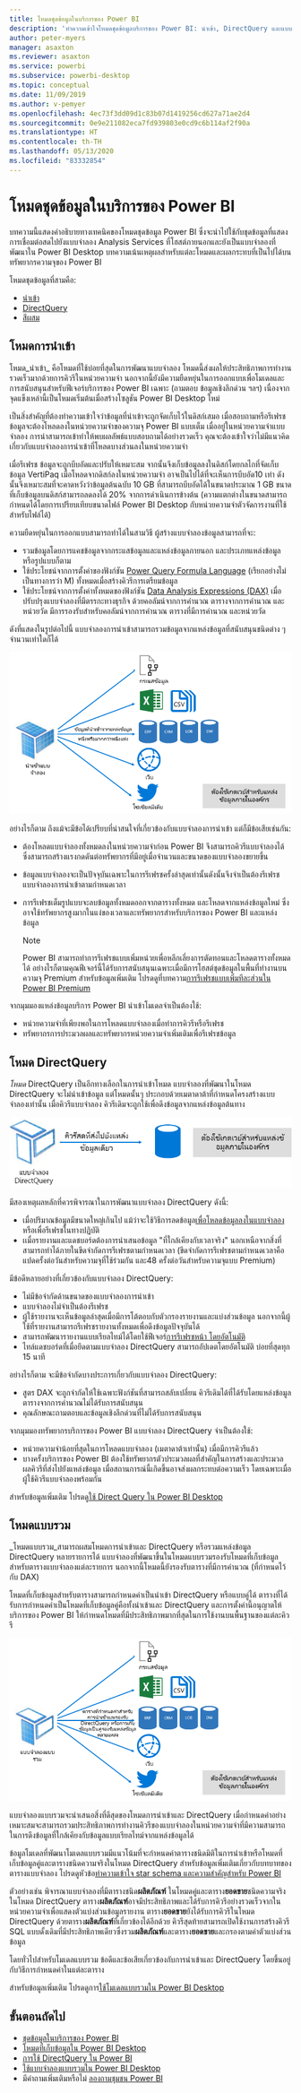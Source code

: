 ```yaml
---
title: โหมดชุดข้อมูลในบริการของ Power BI
description: 'ทำความเข้าใจโหมดชุดข้อมูลบริการของ Power BI: นำเข้า, DirectQuery และแบบผสม'
author: peter-myers
manager: asaxton
ms.reviewer: asaxton
ms.service: powerbi
ms.subservice: powerbi-desktop
ms.topic: conceptual
ms.date: 11/09/2019
ms.author: v-pemyer
ms.openlocfilehash: 4ec73f3dd09d1c83b07d1419256cd627a71ae2d4
ms.sourcegitcommit: 0e9e211082eca7fd939803e0cd9c6b114af2f90a
ms.translationtype: HT
ms.contentlocale: th-TH
ms.lasthandoff: 05/13/2020
ms.locfileid: "83332854"
---
```

# <a name="dataset-modes-in-the-power-bi-service"></a>โหมดชุดข้อมูลในบริการของ Power BI

บทความนี้แสดงคำอธิบายทางเทคนิคของโหมดชุดข้อมูล Power BI ซึ่งจะนำไปใช้กับชุดข้อมูลที่แสดงการเชื่อมต่อสดไปยังแบบจำลอง Analysis Services ที่โฮสต์ภายนอกและยังเป็นแบบจำลองที่พัฒนาใน Power BI Desktop บทความเน้นเหตุผลสำหรับแต่ละโหมดและผลกระทบที่เป็นไปได้บนทรัพยากรความจุของ Power BI

โหมดชุดข้อมูลที่สามคือ:

- [นำเข้า](#import-mode)
- [DirectQuery](#directquery-mode)
- [สีผสม](#composite-mode)

## <a name="import-mode"></a>โหมดการนำเข้า

โหมด_นำเข้า_  คือโหมดที่ใช้บ่อยที่สุดในการพัฒนาแบบจำลอง โหมดนี้ส่งผลให้ประสิทธิภาพการทำงานรวดเร็วมากด้วยการคิวรีในหน่วยความจำ นอกจากนี้ยังมีความยืดหยุ่นในการออกแบบเพื่อโมเดลและการสนับสนุนสำหรับฟีเจอร์บริการของ Power BI เฉพาะ (ถามตอบ ข้อมูลเชิงลึกด่วน ฯลฯ) เนื่องจากจุดแข็งเหล่านี้เป็นโหมดเริ่มต้นเมื่อสร้างโซลูชัน Power BI Desktop ใหม่

เป็นสิ่งสำคัญที่ต้องทำความเข้าใจว่าข้อมูลที่นำเข้าจะถูกจัดเก็บไว้ในดิสก์เสมอ เมื่อสอบถามหรือรีเฟรช ข้อมูลจะต้องโหลดลงในหน่วยความจำของความจุ Power BI แบบเต็ม เมื่ออยู่ในหน่วยความจำแบบจำลอง การนำสามารถเข้าทำให้พบผลลัพธ์แบบสอบถามได้อย่างรวดเร็ว คุณจะต้องเข้าใจว่าไม่มีแนวคิดเกี่ยวกับแบบจำลองการนำเข้าที่โหลดบางส่วนลงในหน่วยความจำ

เมื่อรีเฟรช ข้อมูลจะถูกบีบอัดและปรับให้เหมาะสม จากนั้นจึงเก็บข้อมูลลงในดิสก์โดยกลไกที่จัดเก็บข้อมูล VertiPaq เมื่อโหลดจากดิสก์ลงในหน่วยความจำ อาจเป็นไปได้ที่จะเห็นการบีบอัด10 เท่า  ดังนั้นจึงเหมาะสมที่จะคาดหวังว่าข้อมูลต้นฉบับ 10 GB ที่สามารถบีบอัดได้ในขนาดประมาณ 1 GB ขนาดที่เก็บข้อมูลบนดิสก์สามารถลดลงได้ 20% จากการดำเนินการข้างต้น (ความแตกต่างในขนาดสามารถกำหนดได้โดยการเปรียบเทียบขนาดไฟล์ Power BI Desktop กับหน่วยความจำตัวจัดการงานที่ใช้สำหรับไฟล์ได้)

ความยืดหยุ่นในการออกแบบสามารถทำได้ในสามวิธี ผู้สร้างแบบจำลองข้อมูลสามารถที่จะ:

- รวมข้อมูลโดยการแคชข้อมูลจากกระแสข้อมูลและแหล่งข้อมูลภายนอก และประเภทแหล่งข้อมูลหรือรูปแบบก็ตาม
- ใช้ประโยชน์จากการตั้งค่าของฟังก์ชัน  [Power Query Formula Language](/powerquery-m/) (เรียกอย่างไม่เป็นทางการว่า M) ทั้งหมดเมื่อสร้างคิวรีการเตรียมข้อมูล
- ใช้ประโยชน์จากการตั้งค่าทั้งหมดของฟังก์ชัน [Data Analysis Expressions (DAX)](/dax/)  เมื่อปรับปรุงแบบจำลองที่มีตรรกะทางธุรกิจ ด้วยคอลัมน์จากการคำนวณ ตารางจากการคำนวณ และหน่วยวัด มีการรองรับสำหรับคอลัมน์จากการคำนวณ ตารางที่มีการคำนวณ และหน่วยวัด

ดังที่แสดงในรูปต่อไปนี้ แบบจำลองการนำเข้าสามารถรวมข้อมูลจากแหล่งข้อมูลที่สนับสนุนชนิดต่าง ๆ จำนวนเท่าใดก็ได้

![แบบจำลองการนำเข้าสามารถรวมข้อมูลจากแหล่งข้อมูลประเภทแหล่งข้อมูลต่างๆ ภายนอกจำนวนเท่าใดก็ได้](media/service-dataset-modes-understand/import-model.png)

อย่างไรก็ตาม ถึงแม้จะมีข้อได้เปรียบที่น่าสนใจที่เกี่ยวข้องกับแบบจำลองการนำเข้า แต่ก็มีข้อเสียเช่นกัน:

- ต้องโหลดแบบจำลองทั้งหมดลงในหน่วยความจำก่อน Power BI จึงสามารถคิวรีแบบจำลองได้ ซึ่งสามารถสร้างแรงกดดันต่อทรัพยากรที่มีอยู่เมื่อจำนวนและขนาดของแบบจำลองขยายขึ้น
- ข้อมูลแบบจำลองจะเป็นปัจจุบันเฉพาะในการรีเฟรชครั้งล่าสุดเท่านั้นดังนั้นจึงจำเป็นต้องรีเฟรชแบบจำลองการนำเข้าตามกำหนดเวลา
- การรีเฟรชเต็มรูปแบบจะลบข้อมูลทั้งหมดออกจากตารางทั้งหมด และโหลดจากแหล่งข้อมูลใหม่ ซึ่งอาจใช้ทรัพยากรสูงมากในแง่ของเวลาและทรัพยากรสำหรับบริการของ Power BI และแหล่งข้อมูล

    > [!NOTE]
    > Power BI สามารถทำการรีเฟรชแบบเพิ่มหน่วยเพื่อหลีกเลี่ยงการตัดทอนและโหลดตารางทั้งหมดได้ อย่างไรก็ตามคุณฟีเจอร์นี้ได้รับการสนับสนุนเฉพาะเมื่อมีการโฮสต์ชุดข้อมูลในพื้นที่ทำงานบนความจุ Premium สำหรับข้อมูลเพิ่มเติม โปรดดูที่บทความ[การรีเฟรชแบบเพิ่มทีละส่วนใน Power BI Premium](../admin/service-premium-incremental-refresh.md)

จากมุมมองแหล่งข้อมูลบริการ Power BI นำเข้าโมเดลจำเป็นต้องใช้:

- หน่วยความจำที่เพียงพอในการโหลดแบบจำลองเมื่อทำการคิวรีหรือรีเฟรช
- ทรัพยากรการประมวลผลและทรัพยากรหน่วยความจำเพิ่มเติมเพื่อรีเฟรชข้อมูล

## <a name="directquery-mode"></a>โหมด DirectQuery

_โหมด_ DirectQuery เป็นอีกทางเลือกในการนำเข้าโหมด แบบจำลองที่พัฒนาในโหมด DirectQuery จะไม่นำเข้าข้อมูล แต่โหมดนั้นๆ ประกอบด้วยเมตาดาต้าที่กำหนดโครงสร้างแบบจำลองเท่านั้น เมื่อคิวรีแบบจำลอง คิวรีเดิมจะถูกใช้เพื่อดึงข้อมูลจากแหล่งข้อมูลต้นทาง

![แบบจำลอง DirectQuery จะปล่อยคิวรีในระบบไปยังแหล่งข้อมูลพื้นฐาน](media/service-dataset-modes-understand/direct-query-model.png)

มีสองเหตุผลหลักที่ควรพิจารณาในการพัฒนาแบบจำลอง DirectQuery ดังนี้:

- เมื่อปริมาณข้อมูลมีขนาดใหญ่เกินไป แม้ว่าจะใช้วิธีการลดข้อมูล[เพื่อโหลดข้อมูลลงในแบบจำลอง](../guidance/import-modeling-data-reduction.md)หรือเพื่อรีเฟรชในทางปฏิบัติ
- เเมื่อรายงานและแดชบอร์ดต้องการนำเสนอข้อมูล "ที่ใกล้เคียงกับเวลาจริง" นอกเหนือจากสิ่งที่สามารถทำได้ภายในขีดจำกัดการรีเฟรชตามกำหนดเวลา (ขีดจำกัดการรีเฟรชตามกำหนดเวลาคือ แปดครั้งต่อวันสำหรับความจุที่ใช้ร่วมกัน และ48 ครั้งต่อวันสำหรับความจุแบบ  Premium)

มีข้อดีหลายอย่างที่เกี่ยวข้องกับแบบจำลอง DirectQuery:

- ไม่มีข้อจำกัดด้านขนาดของแบบจำลองการนำเข้า
- แบบจำลองไม่จำเป็นต้องรีเฟรช
- ผู้ใช้รายงานจะเห็นข้อมูลล่าสุดเมื่อมีการโต้ตอบกับตัวกรองรายงานและแบ่งส่วนข้อมูล นอกจากนี้ผู้ใช้ที่รายงานสามารถรีเฟรชรายงานทั้งหมดเพื่อดึงข้อมูลปัจจุบันได้
- สามารถพัฒนารายงานแบบเรียลไทม์ได้โดยใช้ฟีเจอร์[การรีเฟรชหน้า โดยอัตโนมัติ](../create-reports/desktop-automatic-page-refresh.md)
- ไทล์แดชบอร์ดที่เมื่อยึดตามแบบจำลอง DirectQuery สามารถอัปเดตโดยอัตโนมัติ บ่อยที่สุดทุก 15 นาที

อย่างไรก็ตาม จะมีข้อจำกัดบางประการเกี่ยวกับแบบจำลอง DirectQuery:

- สูตร DAX จะถูกจำกัดให้ใช้เฉพาะฟังก์ชันที่สามารถสลับเปลี่ยน คิวรีเดิมได้ที่ได้รับโดยแหล่งข้อมูล ตารางจากการคำนวณไม่ได้รับการสนับสนุน
- คุณลักษณะถามตอบและข้อมูลเชิงลึกด่วนที่ไม่ได้รับการสนับสนุน

จากมุมมองทรัพยากรบริการของ Power BI แบบจำลอง DirectQuery จำเป็นต้องใช้:

- หน่วยความจำน้อยที่สุดในการโหลดแบบจำลอง (เมตาดาต้าเท่านั้น) เมื่อมีการคิวรีแล้ว
- บางครั้งบริการของ Power BI ต้องใช้ทรัพยากรตัวประมวลผลที่สำคัญในการสร้างและประมวลผลคิวรีที่ส่งไปยังแหล่งข้อมูล เมื่อสถานการณ์นี้เกิดขึ้นอาจส่งผลกระทบต่อความเร็ว โดยเฉพาะเมื่อผู้ใช้คิวรีแบบจำลองพร้อมกัน

สำหรับข้อมูลเพิ่มเติม โปรดดู[ใช้ Direct Query ใน Power BI Desktop](desktop-use-directquery.md)

## <a name="composite-mode"></a>โหมดแบบรวม

_โหมดแบบรวม_สามารถผสมโหมดการนำเข้าและ DirectQuery หรือรวมแหล่งข้อมูล DirectQuery หลายรายการได้ แบบจำลองที่พัฒนาขึ้นในโหมดแบบรวมรองรับโหมดที่เก็บข้อมูลสำหรับตารางแบบจำลองแต่ละรายการ นอกจากนี้โหมดนี้ยังรองรับตารางที่มีการคำนวณ (ที่กำหนดไว้กับ DAX)

โหมดที่เก็บข้อมูลสำหรับตารางสามารถกำหนดค่าเป็นนำเข้า DirectQuery หรือแบบคู่ได้ ตารางที่ได้รับการกำหนดค่าเป็นโหมดที่เก็บข้อมูลคู่คือทั้งนำเข้าและ DirectQuery และการตั้งค่านี้อนุญาตให้บริการของ Power BI ให้กำหนดโหมดที่มีประสิทธิภาพมากที่สุดในการใช้งานบนพื้นฐานของแต่ละคิวรี

![แบบจำลองแบบรวมคือการผสมผสานของโหมดที่เก็บข้อมูลการนำเข้าและ DirectQuery ที่กำหนดค่าไว้ในระดับตาราง](media/service-dataset-modes-understand/composite-model.png)

แบบจำลองแบบรวมจะนำเสนอสิ่งที่ดีสุดของโหมดการนำเข้าและ DirectQuery เมื่อกำหนดค่าอย่างเหมาะสมจะสามารถรวมประสิทธิภาพการทำงานคิวรีของแบบจำลองในหน่วยความจำที่มีความสามารถในการดึงข้อมูลที่ใกล้เคียงกับข้อมูลแบบเรียลไทม์จากแหล่งข้อมูลได้

ข้อมูลโมเดลที่พัฒนาโมเดลแบบรวมมีแนวโน้มที่จะกำหนดค่าตารางชนิดมิติในการนำเข้าหรือโหมดที่เก็บข้อมูลคู่และตารางชนิดความจริงในโหมด DirectQuery สำหรับข้อมูลเพิ่มเติมเกี่ยวกับบทบาทของตารางแบบจำลอง โปรดดูหัวข้อ[ทำความเข้าใจ star schema และความสำคัญสำหรับ Power BI](../guidance/star-schema.md)

ตัวอย่างเช่น พิจารณาแบบจำลองที่มีตารางชนิด**ผลิตภัณฑ์** ในโหมดคู่และตาราง**ยอดขาย**ชนิดความจริงในโหมด DirectQuery ตาราง**ผลิตภัณฑ์**อาจมีประสิทธิภาพและได้รับการคิวรีอย่างรวดเร็วจากในหน่วยความจำเพื่อแสดงตัวแบ่งส่วนข้อมูลรายงาน ตาราง**ยอดขาย**ยังได้รับการคิวรีในโหมด DirectQuery ด้วยตาราง**ผลิตภัณฑ์**ที่เกี่ยวข้องได้อีกด้วย คิวรีสุดท้ายสามารถเปิดใช้งานการสร้างคิวรี SQL แบบดั้งเดิมที่มีประสิทธิภาพเดียวซึ่งรวม**ผลิตภัณฑ์**และตาราง**ยอดขาย**และกรองตามค่าตัวแบ่งส่วนข้อมูล

โดยทั่วไปสำหรับโมเดลแบบรวม ข้อดีและข้อเสียเกี่ยวข้องกับการนำเข้าและ DirectQuery โดยขึ้นอยู่กับวิธีการกำหนดค่าในแต่ละตาราง

สำหรับข้อมูลเพิ่มเติม โปรดดูการ[ใช้โมเดลแบบรวมใน Power BI Desktop](../transform-model/desktop-composite-models.md)

## <a name="next-steps"></a>ขั้นตอนถัดไป

- [ชุดข้อมูลในบริการของ Power BI](service-dataset-modes-understand.md)
- [โหมดที่เก็บข้อมูลใน Power BI Desktop](../transform-model/desktop-storage-mode.md)
- [การใช้ DirectQuery ใน Power BI](desktop-directquery-about.md)
- [ใช้แบบจำลองแบบรวมใน Power BI Desktop](../transform-model/desktop-composite-models.md)
- มีคำถามเพิ่มเติมหรือไม่ [ลองถามชุมชน Power BI](https://community.powerbi.com/)
